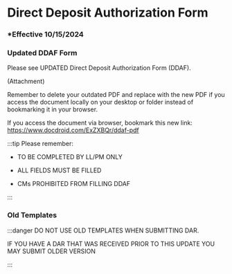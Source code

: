# Direct Deposit Authorization Form

### \*Effective 10/15/2024

### Updated DDAF Form

Please see UPDATED Direct Deposit Authorization Form (DDAF).

(Attachment)

Remember to delete your outdated PDF and replace with the new PDF if you access the document locally on your
desktop or folder instead of bookmarking it in your browser.

If you access the document via browser, bookmark this new link: https://www.docdroid.com/ExZXBQr/ddaf-pdf

:::tip Please remember:

- TO BE COMPLETED BY LL/PM ONLY

- ALL FIELDS MUST BE FILLED

- CMs PROHIBITED FROM FILLING DDAF

:::

### Old Templates

:::danger DO NOT USE OLD TEMPLATES WHEN SUBMITTING DAR.

IF YOU HAVE A DAR THAT WAS RECEIVED PRIOR TO THIS UPDATE YOU MAY SUBMIT OLDER VERSION

:::
